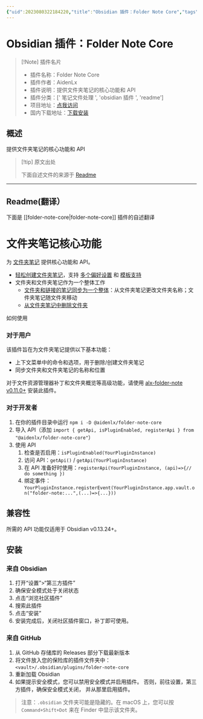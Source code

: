 ```yaml
---
{"uid":2023080322184220,"title":"Obsidian 插件：Folder Note Core","tags":["笔记文件处理","obsidian插件","readme"],"description":"提供文件夹笔记的核心功能和API","author":"AI","type":"readme","draft":false,"editable":false,"modified":20230101000000,"dg-publish":true,"permalink":"/lake-of-knowledge/10-obsidian/obsidian/readme/folder-note-core-readme/","dgPassFrontmatter":true}
---
```



# Obsidian 插件：Folder Note Core

> [!Note] 插件名片
> - 插件名称：Folder Note Core
> - 插件作者：AidenLx
> - 插件说明：提供文件夹笔记的核心功能和 API
> - 插件分类：[' 笔记文件处理 ', 'obsidian 插件 ', 'readme']
> - 项目地址：[点我访问](https://github.com/aidenlx/folder-note-core)
> - 国内下载地址：[下载安装](https://pkmer.cn/products/plugin/pluginMarket/?folder-note-core)

## 概述

提供文件夹笔记的核心功能和 API

> [!tip] 原文出处
>
>下面自述文件的来源于 [Readme](https://ghproxy.net/https://raw.githubusercontent.com/aidenlx/folder-note-core/master/README.md)
>

---

## Readme(翻译）

下面是 [[folder-note-core\|folder-note-core]] 插件的自述翻译

# 文件夹笔记核心功能

为 [文件夹笔记](https://github.com/aidenlx/alx-folder-note) 提供核心功能和 API。

- [轻松创建文件夹笔记](https://github.com/aidenlx/alx-folder-note/wiki/create-folder-note)，支持 [多个偏好设置](https://github.com/aidenlx/alx-folder-note/wiki/folder-note-pref) 和 [模板支持](https://github.com/aidenlx/alx-folder-note/wiki/core-settings#template)
- 文件夹和文件夹笔记作为一个整体工作
  - [文件夹和链接的笔记同步为一个整体](https://github.com/aidenlx/alx-folder-note/wiki/core-settings#auto-rename)：从文件夹笔记更改文件夹名称；文件夹笔记随文件夹移动
  - [从文件夹笔记中删除文件夹](https://github.com/aidenlx/alx-folder-note/wiki/delete-folder-from-folder-note)

如何使用

### 对于用户

该插件旨在为文件夹笔记提供以下基本功能：

- 上下文菜单中的命令和选项，用于删除/创建文件夹笔记
- 同步文件夹和文件夹笔记的名称和位置

对于文件资源管理器补丁和文件夹概览等高级功能，请使用 [alx-folder-note v0.11.0+](https://github.com/aidenlx/alx-folder-note) 安装此插件。

### 对于开发者

1. 在你的插件目录中运行 `npm i -D @aidenlx/folder-note-core`
2. 导入 API（添加 `import { getApi, isPluginEnabled, registerApi } from "@aidenlx/folder-note-core"`）
3. 使用 API
   1. 检查是否启用：`isPluginEnabled(YourPluginInstance)`
   2. 访问 API：`getApi()` / `getApi(YourPluginInstance)`
   3. 在 API 准备好时使用：`registerApi(YourPluginInstance, (api)=>{// do something })`
   4. 绑定事件：`YourPluginInstance.registerEvent(YourPluginInstance.app.vault.on("folder-note:...",(...)=>{...}))`

## 兼容性

所需的 API 功能仅适用于 Obsidian v0.13.24+。

## 安装

### 来自 Obsidian

1. 打开“设置”>“第三方插件”
2. 确保安全模式处于关闭状态
3. 点击“浏览社区插件”
4. 搜索此插件
5. 点击“安装”
6. 安装完成后，关闭社区插件窗口，补丁即可使用。

### 来自 GitHub

1. 从 GitHub 存储库的 Releases 部分下载最新版本
2. 将文件放入您的保险库的插件文件夹中：`<vault>/.obsidian/plugins/folder-note-core`
3. 重新加载 Obsidian
4. 如果提示安全模式，您可以禁用安全模式并启用插件。
   否则，前往设置，第三方插件，确保安全模式关闭，
   并从那里启用插件。

> 注意：`.obsidian` 文件夹可能是隐藏的。在 macOS 上，您可以按 `Command+Shift+Dot` 来在 Finder 中显示该文件夹。